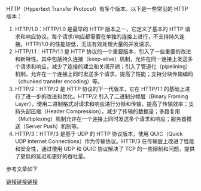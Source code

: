 HTTP（Hypertext Transfer Protocol）有多个版本。以下是一些常见的 HTTP 版本：

1. HTTP/1.0：HTTP/1.0 是最早的 HTTP 版本之一，它定义了基本的 HTTP 请求和响应协议。每个请求/响应都需要在单独的连接上进行，不支持持久连接。HTTP/1.0 的性能较低，无法有效处理大量的并发请求。
2. HTTP/1.1：HTTP/1.1 是 HTTP 协议的一个重要版本，引入了一些重要的改进和新特性。其中包括持久连接（keep-alive）机制，允许在同一连接上发送多个请求和响应，减少了连接的建立和关闭开销；引入了管道化（pipelining）机制，允许在一个连接上同时发送多个请求，提高了性能；支持分块传输编码（chunked transfer encoding）等。
3. HTTP/2：HTTP/2 是 HTTP 协议的下一代版本，它在 HTTP/1.1 的基础上进行了进一步的改进和优化。HTTP/2 引入了二进制分帧层（Binary Framing Layer），使用二进制格式对请求和响应进行分帧和传输，提高了传输效率；支持头部压缩（Header Compression），减少了传输的数据量；多路复用（Multiplexing）机制允许在一个连接上同时发送多个请求和响应；服务器推送（Server Push）机制等。
4. HTTP/3：HTTP/3 是基于 UDP 的 HTTP 协议版本，使用 QUIC（Quick UDP Internet Connections）作为传输协议。HTTP/3 在传输层上改进了性能和安全性，通过使用 UDP 和 QUIC 协议解决了 TCP 的一些限制和问题，提供了更低的延迟和更好的吞吐量。

参考文章如下

[链接](https://juejin.cn/post/6963931777962344455)[链接](https://www.jianshu.com/p/cd70b8e90d00)[链接](https://www.51cto.com/article/628901.html)
